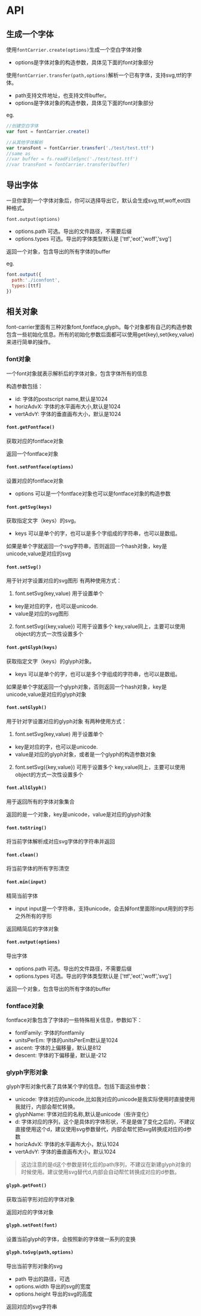 # API


## 生成一个字体

使用`fontCarrier.create(options)`生成一个空白字体对像 

* options是字体对象的构造参数，具体见下面的font对象部分

使用`fontCarrier.transfer(path,options)`解析一个已有字体，支持svg,ttf的字体。

* path支持文件地址，也支持文件buffer。
* options是字体对象的构造参数，具体见下面的font对象部分

eg.

``` js
//创建空白字体
var font = fontCarrier.create()

//从其他字体解析
var transFont = fontCarrier.transfer('./test/test.ttf')
//same as
//var buffer = fs.readFileSync('./test/test.ttf')
//var transFont = fontCarrier.transfer(buffer)
```
## 导出字体

一旦你拿到一个字体对象后，你可以选择导出它，默认会生成svg,ttf,woff,eot四种格式。

`font.output(options)`

* options.path  可选。导出的文件路径，不需要后缀
* options.types 可选。导出的字体类型默认是 ['ttf','eot','woff','svg']

返回一个对象，包含导出的所有字体的buffer

eg.

``` js
font.output({
  path:'./iconfont',
  types:[ttf]
})

```

## 相关对象

font-carrier里面有三种对象font,fontface,glyph。每个对象都有自己的构造参数包含一些初始化信息。所有的初始化参数后面都可以使用get(key),set(key,value)来进行简单的操作。


### font对象

一个font对象就表示解析后的字体对象，包含字体所有的信息

构造参数包括：

* id: 字体的postscript name,默认是1024
* horizAdvX: 字体的水平画布大小,默认是1024
* vertAdvY: 字体的垂直画布大小，默认是1024


#### `font.getFontface()`
获取对应的fontface对象

返回一个fontface对象

#### `font.setFontface(options)`
设置对应的fontface对象

* options 可以是一个fontface对象也可以是fontface对象的构造参数

#### `font.getSvg(keys)`
获取指定文字（keys）的svg。

* keys 可以是单个的字，也可以是多个字组成的字符串，也可以是数组。

如果是单个字就返回一个svg字符串，否则返回一个hash对象，key是unicode,value是对应的svg

#### `font.setSvg()`
用于针对字设置对应的svg图形
有两种使用方式：

1. font.setSvg(key,value) 用于设置单个
  * key是对应的字，也可以是unicode.
  * value是对应的svg图形
2. font.setSvg({key,value}) 可用于设置多个
  key,value同上，主要可以使用object的方式一次性设置多个

#### `font.getGlyph(keys)`
获取指定文字（keys）的glyph对象。

* keys 可以是单个的字，也可以是多个字组成的字符串，也可以是数组。

如果是单个字就返回一个glyph对象，否则返回一个hash对象，key是unicode,value是对应的glyph对象


#### `font.setGlyph()`
用于针对字设置对应的glyph对象
有两种使用方式：

1. font.setSvg(key,value) 用于设置单个
  * key是对应的字，也可以是unicode.
  * value是对应的glyph对象，或者是一个glyph的构造参数对象
2. font.setSvg({key,value}) 可用于设置多个
  key,value同上，主要可以使用object的方式一次性设置多个

#### `font.allGlyph()`
用于返回所有的字体对象集合

返回的是一个对象，key是unicode，value是对应的glyph对象

#### `font.toString()`
将当前字体解析成对应svg字体的字符串并返回

#### `font.clean()`
将当前字体的所有字形清空

#### `font.min(input)`
精简当前字体

* input input是一个字符串，支持unicode，会去掉font里面除input用到的字形之外所有的字形

返回精简后的字体对象

#### `font.output(options)`
导出字体

* options.path  可选。导出的文件路径，不需要后缀
* options.types 可选。导出的字体类型默认是 ['ttf','eot','woff','svg']

返回一个对象，包含导出的所有字体的buffer




### fontface对象

fontface对象包含了字体的一些特殊相关信息，参数如下：

* fontFamily: 字体的fontfamily
* unitsPerEm: 字体的unitsPerEm默认是1024
* ascent: 字体的上偏移量，默认是812
* descent: 字体的下偏移量，默认是-212


### glyph字形对象

glyph字形对象代表了具体某个字的信息。包括下面这些参数：

* unicode: 字体对应的unicode,比如我对应的unicode是&#x6211;实际使用时直接使用我就行，内部会帮忙转换。
* glyphName: 字体对应的名称,默认是unicode（些许变化）
* d: 字体对应的序列，这个是具体的字体形状，不是是做了变化之后的，不建议直接使用这个d，建议使用svg参数替代，内部会帮忙把svg转换成对应的d参数
* horizAdvX: 字体的水平画布大小，默认1024
* vertAdvY: 字体的垂直画布大小，默认1024

> 这边注意的是d这个参数是转化后的path序列，不建议在新建glyph对象的时候使用。建议使用svg替代d,内部会自动帮忙转换成对应的d参数。

#### `glyph.getFont()`
获取当前字形对应的字体对象

返回对应的字体对象

#### `glyph.setFont(font)`
设置当前glyph的字体，会按照新的字体做一系列的变换


#### `glyph.toSvg(path,options)`
导出当前字形对象的svg

* path           导出的路径，可选
* options.width  导出的svg的宽度
* options.height 导出的svg的高度

返回对应的svg字符串

